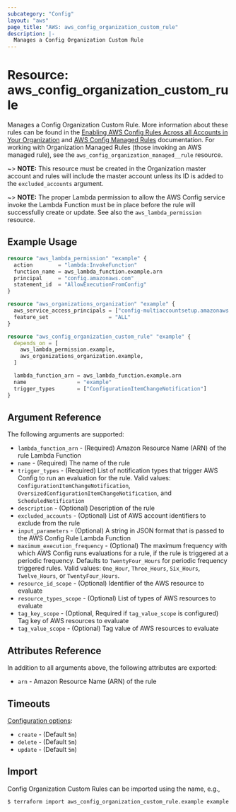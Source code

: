 ```yaml
---
subcategory: "Config"
layout: "aws"
page_title: "AWS: aws_config_organization_custom_rule"
description: |-
  Manages a Config Organization Custom Rule
---
```


# Resource: aws_config_organization_custom_rule

Manages a Config Organization Custom Rule. More information about these rules can be found in the [Enabling AWS Config Rules Across all Accounts in Your Organization](https://docs.aws.amazon.com/config/latest/developerguide/config-rule-multi-account-deployment.html) and [AWS Config Managed Rules](https://docs.aws.amazon.com/config/latest/developerguide/evaluate-config_use-managed-rules.html) documentation. For working with Organization Managed Rules (those invoking an AWS managed rule), see the `aws_config_organization_managed__rule` resource.

~> **NOTE:** This resource must be created in the Organization master account and rules will include the master account unless its ID is added to the `excluded_accounts` argument.

~> **NOTE:** The proper Lambda permission to allow the AWS Config service invoke the Lambda Function must be in place before the rule will successfully create or update. See also the `aws_lambda_permission` resource.

## Example Usage

```terraform
resource "aws_lambda_permission" "example" {
  action        = "lambda:InvokeFunction"
  function_name = aws_lambda_function.example.arn
  principal     = "config.amazonaws.com"
  statement_id  = "AllowExecutionFromConfig"
}

resource "aws_organizations_organization" "example" {
  aws_service_access_principals = ["config-multiaccountsetup.amazonaws.com"]
  feature_set                   = "ALL"
}

resource "aws_config_organization_custom_rule" "example" {
  depends_on = [
    aws_lambda_permission.example,
    aws_organizations_organization.example,
  ]

  lambda_function_arn = aws_lambda_function.example.arn
  name                = "example"
  trigger_types       = ["ConfigurationItemChangeNotification"]
}
```

## Argument Reference

The following arguments are supported:

* `lambda_function_arn` - (Required) Amazon Resource Name (ARN) of the rule Lambda Function
* `name` - (Required) The name of the rule
* `trigger_types` - (Required) List of notification types that trigger AWS Config to run an evaluation for the rule. Valid values: `ConfigurationItemChangeNotification`, `OversizedConfigurationItemChangeNotification`, and `ScheduledNotification`
* `description` - (Optional) Description of the rule
* `excluded_accounts` - (Optional) List of AWS account identifiers to exclude from the rule
* `input_parameters` - (Optional) A string in JSON format that is passed to the AWS Config Rule Lambda Function
* `maximum_execution_frequency` - (Optional) The maximum frequency with which AWS Config runs evaluations for a rule, if the rule is triggered at a periodic frequency. Defaults to `TwentyFour_Hours` for periodic frequency triggered rules. Valid values: `One_Hour`, `Three_Hours`, `Six_Hours`, `Twelve_Hours`, or `TwentyFour_Hours`.
* `resource_id_scope` - (Optional) Identifier of the AWS resource to evaluate
* `resource_types_scope` - (Optional) List of types of AWS resources to evaluate
* `tag_key_scope` - (Optional, Required if `tag_value_scope` is configured) Tag key of AWS resources to evaluate
* `tag_value_scope` - (Optional) Tag value of AWS resources to evaluate


## Attributes Reference

In addition to all arguments above, the following attributes are exported:

* `arn` - Amazon Resource Name (ARN) of the rule

## Timeouts

[Configuration options](https://www.terraform.io/docs/configuration/blocks/resources/syntax.html#operation-timeouts):

* `create` - (Default `5m`)
* `delete` - (Default `5m`)
* `update` - (Default `5m`)

## Import

Config Organization Custom Rules can be imported using the name, e.g.,

```
$ terraform import aws_config_organization_custom_rule.example example
```
